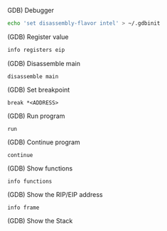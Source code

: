 GDB) Debugger
```bash
echo 'set disassembly-flavor intel' > ~/.gdbinit
```
(GDB) Register value
```bash
info registers eip
```
(GDB) Disassemble main
```
disassemble main
```
(GDB) Set breakpoint 
```
break *<ADDRESS>
```
(GDB) Run program
```
run
```
(GDB) Continue program
```
continue
```
(GDB) Show functions
```
info functions
```
(GDB) Show the RIP/EIP address
```
info frame
```
(GDB) Show the Stack 